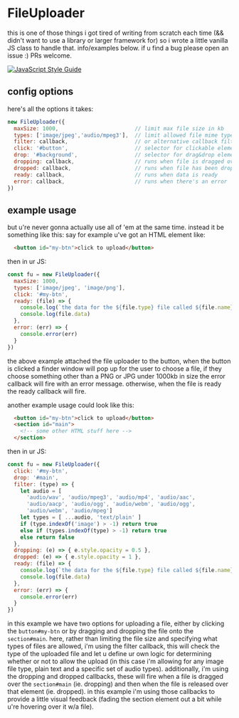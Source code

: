 # FileUploader

this is one of those things i got tired of writing from scratch each time (&& didn't want to use a library or larger framework for) so i wrote a little vanilla JS class to handle that. info/examples below. if u find a bug please open an issue :) PRs welcome.

[![JavaScript Style Guide](https://cdn.rawgit.com/standard/standard/master/badge.svg)](https://github.com/standard/standard)

## config options

here's all the options it takes:
```js
new FileUploader({
  maxSize: 1000,                        // limit max file size in kb
  types: ['image/jpeg','audio/mpeg3'],  // limit allowed file mime types
  filter: callback,                     // or alternative callback filter
  click: '#button',                     // selector for clickable element
  drop: '#background',                  // selector for drag&drop element
  dropping: callback,                   // runs when file is dragged over
  dropped: callback,                    // runs when file has been dropped
  ready: callback,                      // runs when data is ready
  error: callback,                      // runs when there's an error
})
```

## example usage

but u're never gonna actually use all of 'em at the same time. instead it be something like this: say for example u've got an HTML element like:
```html
  <button id="my-btn">click to upload</button>
```
then in ur JS:
```js
const fu = new FileUploader({
  maxSize: 1000,
  types: ['image/jpeg', 'image/png'],
  click: '#my-btn',
  ready: (file) => {
    console.log(`the data for the ${file.type} file called ${file.name} is ready`)
    console.log(file.data)
  },
  error: (err) => {
    console.error(err)
  }
})
```

the above example attached the file uploader to the button, when the button is clicked a finder window will pop up for the user to choose a file, if they choose something other than a PNG or JPG under 1000kb in size the error callback will fire with an error message. otherwise, when the file is ready the ready callback will fire.

another example usage could look like this:
```html
  <button id="my-btn">click to upload</button>
  <section id="main">
    <!-- some other HTML stuff here -->
  </section>
```
then in ur JS:
```js
const fu = new FileUploader({
  click: '#my-btn',
  drop: '#main',
  filter: (type) => {
    let audio = [
      'audio/wav', 'audio/mpeg3', 'audio/mp4', 'audio/aac',
      'audio/aacp', 'audio/ogg', 'audio/webm', 'audio/ogg',
      'audio/webm', 'audio/mpeg']
    let types = [ ...audio, 'text/plain' ]
    if (type.indexOf('image') > -1) return true
    else if (types.indexOf(type) > -1) return true
    else return false
  },
  dropping: (e) => { e.style.opacity = 0.5 },
  dropped: (e) => { e.style.opacity = 1 },
  ready: (file) => {
    console.log(`the data for the ${file.type} file called ${file.name} is ready`)
    console.log(file.data)
  },
  error: (err) => {
    console.error(err)
  }
})
```

in this example we have two options for uploading a file, either by clicking the `button#my-btn` or by dragging and dropping the file onto the `section#main`. here, rather than limiting the file size and specifying what types of files are allowed, i'm using the filter callback, this will check the type of the uploaded file and let u define ur own logic for determining whether or not to allow the upload (in this case i'm allowing for any image file type, plain text and a specific set of audio types). additionally, i'm using the dropping and dropped callbacks, these will fire when a file is dragged over the `section#main` (ie. dropping) and then when the file is released over that element (ie. dropped). in this example i'm using those callbacks to provide a little visual feedback (fading the section element out a bit while u're hovering over it w/a file).
